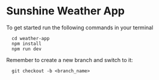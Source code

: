 # Sunshine Weather App
To get started run the following commands in your terminal
```
  cd weather-app
  npm install
  npm run dev
```
Remember to create a new branch and switch to it:
```
  git checkout -b <branch_name>
```